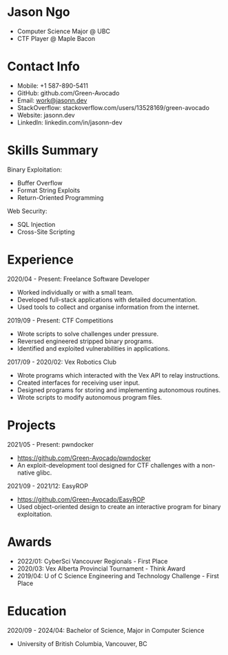 # Jason Ngo
- Computer Science Major @ UBC
- CTF Player @ Maple Bacon

# Contact Info
- Mobile: +1 587-890-5411
- GitHub: github.com/Green-Avocado
- Email: work@jasonn.dev
- StackOverflow: stackoverflow.com/users/13528169/green-avocado
- Website: jasonn.dev
- LinkedIn: linkedin.com/in/jasonn-dev

# Skills Summary
Binary Exploitation:
- Buffer Overflow
- Format String Exploits
- Return-Oriented Programming

Web Security:
- SQL Injection
- Cross-Site Scripting

# Experience
2020/04 - Present: Freelance Software Developer
- Worked individually or with a small team.
- Developed full-stack applications with detailed documentation.
- Used tools to collect and organise information from the internet.

2019/09 - Present: CTF Competitions
- Wrote scripts to solve challenges under pressure.
- Reversed engineered stripped binary programs.
- Identified and exploited vulnerabilities in applications.

2017/09 - 2020/02: Vex Robotics Club
- Wrote programs which interacted with the Vex API to relay instructions.
- Created interfaces for receiving user input.
- Designed programs for storing and implementing autonomous routines.
- Wrote scripts to modify autonomous program files.

# Projects
2021/05 - Present: pwndocker
- https://github.com/Green-Avocado/pwndocker
- An exploit-development tool designed for CTF challenges with a non-native glibc.

2021/09 - 2021/12: EasyROP
- https://github.com/Green-Avocado/EasyROP
- Used object-oriented design to create an interactive program for binary exploitation.

# Awards
- 2022/01: CyberSci Vancouver Regionals - First Place
- 2020/03: Vex Alberta Provincial Tournament - Think Award
- 2019/04: U of C Science Engineering and Technology Challenge - First Place

# Education
2020/09 - 2024/04: Bachelor of Science, Major in Computer Science
- University of British Columbia, Vancouver, BC
